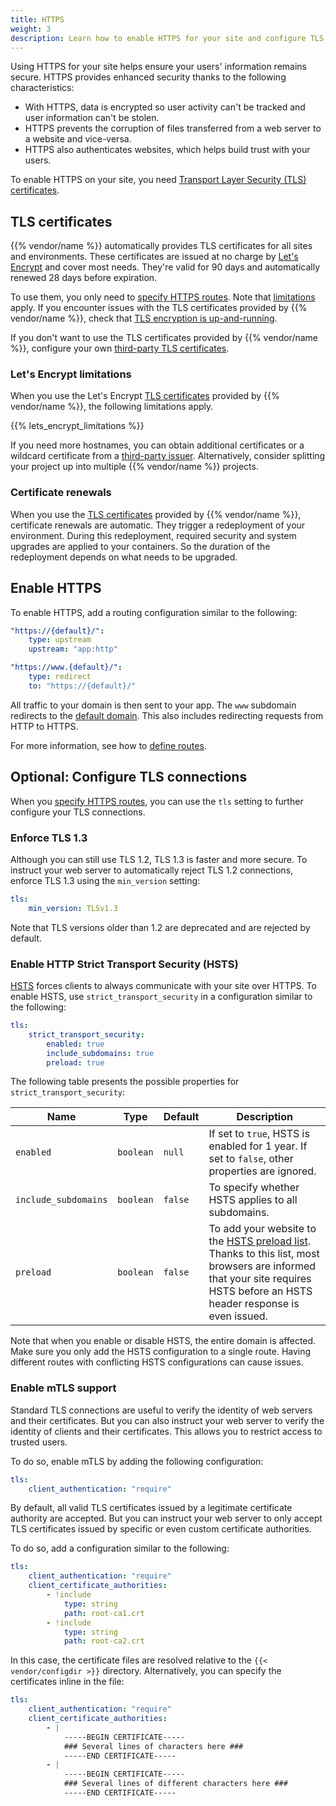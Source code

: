 ```yaml
---
title: HTTPS
weight: 3
description: Learn how to enable HTTPS for your site and configure TLS connections.
---
```


Using HTTPS for your site helps ensure your users' information remains secure.
HTTPS provides enhanced security thanks to the following characteristics:

- With HTTPS, data is encrypted so user activity can't be tracked and user information can't be stolen.
- HTTPS prevents the corruption of files transferred from a web server to a website and vice-versa.
- HTTPS also authenticates websites, which helps build trust with your users.

To enable HTTPS on your site, you need [Transport Layer Security (TLS) certificates](#tls-certificates).

## TLS certificates

{{% vendor/name %}} automatically provides TLS certificates for all sites and environments.
These certificates are issued at no charge by [Let's Encrypt](https://letsencrypt.org/) and cover most needs.
They're valid for 90 days and automatically renewed 28 days before expiration.

To use them, you only need to [specify HTTPS routes](../define-routes/https.md#enable-https).
Note that [limitations](../define-routes/https.md#lets-encrypt-limitations) apply.
If you encounter issues with the TLS certificates provided by {{% vendor/name %}},
check that [TLS encryption is up-and-running](../domains/troubleshoot.md#verify-ssltls-encryption).

If you don't want to use the TLS certificates provided by {{% vendor/name %}},
configure your own [third-party TLS certificates](../domains/steps/tls.md).

### Let's Encrypt limitations

When you use the Let's Encrypt [TLS certificates](#tls-certificates) provided by {{% vendor/name %}},
the following limitations apply.  

{{% lets_encrypt_limitations %}}

If you need more hostnames, you can obtain additional certificates
or a wildcard certificate from a [third-party issuer](../domains/steps/tls.md).
Alternatively, consider splitting your project up into multiple {{% vendor/name %}} projects.

### Certificate renewals

When you use the [TLS certificates](#tls-certificates) provided by {{% vendor/name %}},
certificate renewals are automatic.
They trigger a redeployment of your environment.
During this redeployment, required security and system upgrades are applied to your containers.
So the duration of the redeployment depends on what needs to be upgraded.

## Enable HTTPS

To enable HTTPS, add a routing configuration similar to the following:

```yaml {configFile="routes"}
"https://{default}/":
    type: upstream
    upstream: "app:http"

"https://www.{default}/":
    type: redirect
    to: "https://{default}/"
```

All traffic to your domain is then sent to your app.
The `www` subdomain redirects to the [default domain](../define-routes/_index.md#default).
This also includes redirecting requests from HTTP to HTTPS.

For more information, see how to [define routes](../define-routes/_index.md).

## Optional: Configure TLS connections

When you [specify HTTPS routes](#enable-https),
you can use the `tls` setting to further configure your TLS connections.

### Enforce TLS 1.3

Although you can still use TLS 1.2, TLS 1.3 is faster and more secure.
To instruct your web server to automatically reject TLS 1.2 connections,
enforce TLS 1.3 using the `min_version` setting:

```yaml {configFile="routes"}
tls:
    min_version: TLSv1.3
```

Note that TLS versions older than 1.2 are deprecated and are rejected by default.

### Enable HTTP Strict Transport Security (HSTS)

[HSTS](https://developer.mozilla.org/en-US/docs/Web/HTTP/Headers/Strict-Transport-Security) forces clients to always communicate with your site over HTTPS.
To enable HSTS, use `strict_transport_security` in a configuration similar to the following:

```yaml {configFile="routes"}
tls:
    strict_transport_security:
        enabled: true
        include_subdomains: true
        preload: true
```

The following table presents the possible properties for `strict_transport_security`:

| Name                 | Type      | Default | Description                                                                                    |
|----------------------|-----------|---------|------------------------------------------------------------------------------------------------|
| `enabled`            | `boolean` | `null`  | If set to `true`, HSTS is enabled for 1 year. If set to `false`, other properties are ignored. |
| `include_subdomains` | `boolean` | `false` | To specify whether HSTS applies to all subdomains.                                             |
| `preload`            | `boolean` | `false` | To add your website to the [HSTS preload list](https://hstspreload.org/). Thanks to this list, most browsers are informed that your site requires HSTS before an HSTS header response is even issued. |

Note that when you enable or disable HSTS, the entire domain is affected.
Make sure you only add the HSTS configuration to a single route.
Having different routes with conflicting HSTS configurations can cause issues.

### Enable mTLS support

Standard TLS connections are useful to verify the identity of web servers and their certificates.
But you can also instruct your web server to verify the identity of clients and their certificates.
This allows you to restrict access to trusted users.

To do so, enable mTLS by adding the following configuration:

```yaml {configFile="routes"}
tls:
    client_authentication: "require"
```

By default, all valid TLS certificates issued by a legitimate certificate authority are accepted.
But you can instruct your web server to only accept TLS certificates issued by specific or even custom certificate authorities.

To do so, add a configuration similar to the following:

```yaml {configFile="routes"}
tls:
    client_authentication: "require"
    client_certificate_authorities:
        - !include
            type: string
            path: root-ca1.crt
        - !include
            type: string
            path: root-ca2.crt
```

In this case, the certificate files are resolved relative to the `{{< vendor/configdir >}}` directory.
Alternatively, you can specify the certificates inline in the file:

```yaml {configFile="routes"}
tls:
    client_authentication: "require"
    client_certificate_authorities:
        - |
            -----BEGIN CERTIFICATE-----
            ### Several lines of characters here ###
            -----END CERTIFICATE-----
        - |
            -----BEGIN CERTIFICATE-----
            ### Several lines of different characters here ###
            -----END CERTIFICATE-----
```
